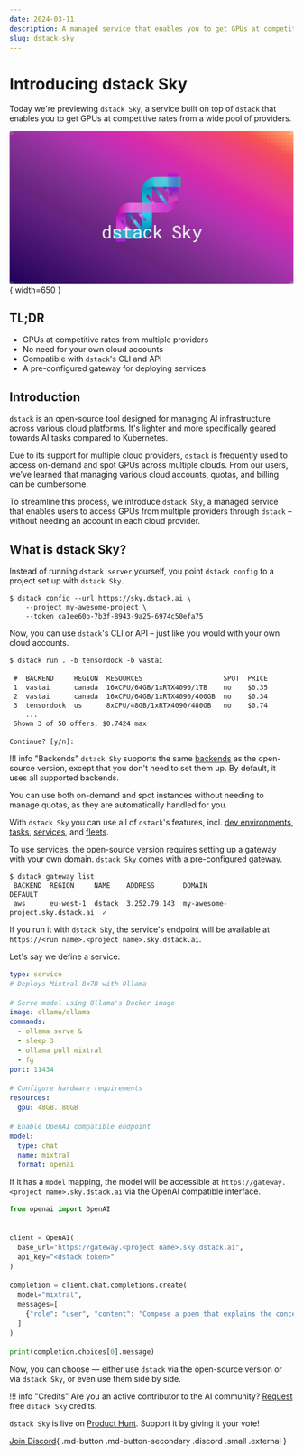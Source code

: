 ```yaml
---
date: 2024-03-11
description: A managed service that enables you to get GPUs at competitive rates from a wide pool of providers. 
slug: dstack-sky
---
```


# Introducing dstack Sky

Today we're previewing `dstack Sky`, a service built on top of 
`dstack` that enables you to get GPUs at competitive rates from a wide pool of providers.

![dstack-sky-banner.png](images/dstack-sky-banner-4.png){ width=650 }

<!-- more -->

## TL;DR

- GPUs at competitive rates from multiple providers
- No need for your own cloud accounts
- Compatible with `dstack`'s CLI and API
- A pre-configured gateway for deploying services

## Introduction

`dstack` is an open-source tool designed for managing AI infrastructure across various cloud platforms. It's lighter and
more specifically geared towards AI tasks compared to Kubernetes.

Due to its support for multiple cloud providers, `dstack` is frequently used to access on-demand and spot GPUs 
across multiple clouds. 
From our users, we've learned that managing various cloud accounts, quotas, and billing can be cumbersome.

To streamline this process, we introduce `dstack Sky`, a managed service that enables users to
access GPUs from multiple providers through `dstack` – without needing an account in each cloud provider. 

## What is dstack Sky?

Instead of running `dstack server` yourself, you point `dstack config` to a project
set up with `dstack Sky`.

<div class="termy">

```shell
$ dstack config --url https://sky.dstack.ai \
    --project my-awesome-project \
    --token ca1ee60b-7b3f-8943-9a25-6974c50efa75
```

</div>

Now, you can use `dstack`'s CLI or API – just like you would with your own cloud accounts.

<div class="termy">

```shell
$ dstack run . -b tensordock -b vastai

 #  BACKEND     REGION  RESOURCES                    SPOT  PRICE 
 1  vastai      canada  16xCPU/64GB/1xRTX4090/1TB    no    $0.35
 2  vastai      canada  16xCPU/64GB/1xRTX4090/400GB  no    $0.34
 3  tensordock  us      8xCPU/48GB/1xRTX4090/480GB   no    $0.74
    ...
 Shown 3 of 50 offers, $0.7424 max

Continue? [y/n]:
```

</div>

!!! info "Backends"
    `dstack Sky` supports the same [backends](../../docs/installation/index.md) as the open-source version, except that you
    don't need to set them up. By default, it uses all supported backends.

You can use both on-demand and spot instances without needing to manage quotas, as they are automatically handled
for you.

With `dstack Sky` you can use all of `dstack`'s features, incl. [dev environments](../../docs/dev-environments.md), 
[tasks](../../docs/tasks.md), [services](../../docs/services.md), and 
[fleets](../../docs/fleets.md).

To use services, the open-source version requires setting up a gateway with your own domain. 
`dstack Sky` comes with a pre-configured gateway.

<div class="termy">

```shell
$ dstack gateway list
 BACKEND  REGION     NAME    ADDRESS       DOMAIN                            DEFAULT
 aws      eu-west-1  dstack  3.252.79.143  my-awesome-project.sky.dstack.ai  ✓
```

</div>

If you run it with `dstack Sky`, the service's endpoint will be available at
`https://<run name>.<project name>.sky.dstack.ai`.

Let's say we define a service:

<div editor-title="serve.dstack.yml"> 

```yaml
type: service
# Deploys Mixtral 8x7B with Ollama

# Serve model using Ollama's Docker image
image: ollama/ollama
commands:
  - ollama serve &
  - sleep 3
  - ollama pull mixtral
  - fg
port: 11434

# Configure hardware requirements
resources:
  gpu: 48GB..80GB

# Enable OpenAI compatible endpoint
model:
  type: chat
  name: mixtral
  format: openai
```
</div>

If it has a `model` mapping, the model will be accessible
at `https://gateway.<project name>.sky.dstack.ai` via the OpenAI compatible interface.

```python
from openai import OpenAI


client = OpenAI(
  base_url="https://gateway.<project name>.sky.dstack.ai",
  api_key="<dstack token>"
)

completion = client.chat.completions.create(
  model="mixtral",
  messages=[
    {"role": "user", "content": "Compose a poem that explains the concept of recursion in programming."}
  ]
)

print(completion.choices[0].message)
```

Now, you can choose &mdash; either use `dstack` via the open-source version or via `dstack Sky`, 
or even use them side by side.

!!! info "Credits"
    Are you an active contributor to the AI community? [Request](https://tally.so/r/3xYlYG) free `dstack Sky` credits.

[//]: # (Need help, have questions, or simply want to stay updated? )

`dstack Sky`  is live on [Product Hunt](https://www.producthunt.com/posts/dstack-sky). Support it by giving it your vote!

[Join Discord](https://discord.gg/u8SmfwPpMd){ .md-button .md-button-secondary .discord .small .external }